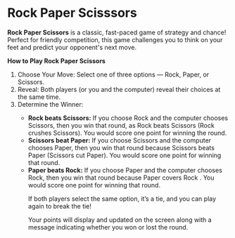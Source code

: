 # Rock Paper Scisssors

<p><b>Rock Paper Scissors</b> is a classic, fast-paced game of strategy and chance! Perfect for friendly competition, this game challenges you to think on your feet and predict your opponent's next move.</p>

<p><b>How to Play Rock Paper Scissors</b></p>

<ol type="1">
<li>Choose Your Move: Select one of three options — Rock, Paper, or Scissors.</li>
<li>Reveal: Both players (or you and the computer) reveal their choices at the same time.</li>
<li>Determine the Winner:</li>
<ul>
<li> <b>Rock beats Scissors:</b> If you choose Rock and the computer chooses Scissors, then you win that round, as Rock beats Scissors (Rock crushes Scissors). You would score one point for winning the round.</li>
<li><b>Scissors beat Paper:</b> If you choose Scissors and the computer chooses Paper, then you win that round because Scissors beats Paper (Scissors cut Paper). You would score one point for winning that round.</li>
<li> <b>Paper beats Rock:</b> If you choose Paper and the computer chooses Rock, then you win that round because Paper covers Rock . You would score one point for winning that round.</li></ul>
<ol>
<p>If both players select the same option, it’s a tie, and you can play again to break the tie!</p>

<p>Your points will display and updated on the screen along with a message indicating whether you won or lost the round.</p>
